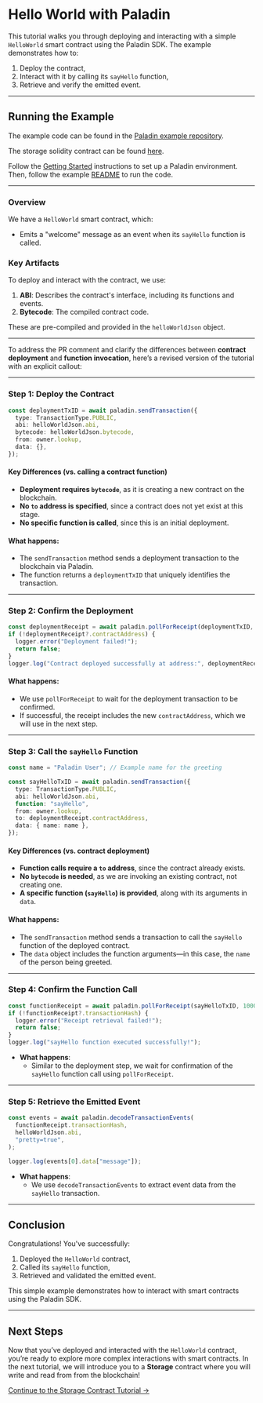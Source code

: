 # Hello World with Paladin

This tutorial walks you through deploying and interacting with a simple `HelloWorld` smart contract using the Paladin SDK. The example demonstrates how to:
1. Deploy the contract,
2. Interact with it by calling its `sayHello` function,
3. Retrieve and verify the emitted event.

---

## Running the Example

The example code can be found in the [Paladin example repository](https://github.com/LF-Decentralized-Trust-labs/paladin/blob/main/example/public-storage).

The storage solidity contract can be found [here](https://github.com/LF-Decentralized-Trust-labs/paladin/blob/main/solidity/contracts/tutorial/Storage.sol).

Follow the [Getting Started](../../getting-started/installation/) instructions to set up a Paladin environment. Then, follow the example [README](https://github.com/LF-Decentralized-Trust-labs/paladin/blob/main/example/helloworld/README.md) to run the code.

---

### Overview

We have a `HelloWorld` smart contract, which:
- Emits a "welcome" message as an event when its `sayHello` function is called.

### Key Artifacts
To deploy and interact with the contract, we use:
1. **ABI**: Describes the contract's interface, including its functions and events.
2. **Bytecode**: The compiled contract code.

These are pre-compiled and provided in the `helloWorldJson` object.

---

To address the PR comment and clarify the differences between **contract deployment** and **function invocation**, here’s a revised version of the tutorial with an explicit callout:

---

### Step 1: Deploy the Contract

```typescript
const deploymentTxID = await paladin.sendTransaction({
  type: TransactionType.PUBLIC,
  abi: helloWorldJson.abi,
  bytecode: helloWorldJson.bytecode,
  from: owner.lookup,
  data: {},
});
```

#### Key Differences (vs. calling a contract function)
- **Deployment requires `bytecode`**, as it is creating a new contract on the blockchain.
- **No `to` address is specified**, since a contract does not yet exist at this stage.
- **No specific function is called**, since this is an initial deployment.

#### What happens:
- The `sendTransaction` method sends a deployment transaction to the blockchain via Paladin.
- The function returns a `deploymentTxID` that uniquely identifies the transaction.

---

### Step 2: Confirm the Deployment  

```typescript
const deploymentReceipt = await paladin.pollForReceipt(deploymentTxID, 10000, true);
if (!deploymentReceipt?.contractAddress) {
  logger.error("Deployment failed!");
  return false;
}
logger.log("Contract deployed successfully at address:", deploymentReceipt.contractAddress);
```

#### What happens:
- We use `pollForReceipt` to wait for the deployment transaction to be confirmed.
- If successful, the receipt includes the new `contractAddress`, which we will use in the next step.

---

### **Step 3: Call the `sayHello` Function**  

```typescript
const name = "Paladin User"; // Example name for the greeting

const sayHelloTxID = await paladin.sendTransaction({
  type: TransactionType.PUBLIC,
  abi: helloWorldJson.abi,
  function: "sayHello",
  from: owner.lookup,
  to: deploymentReceipt.contractAddress,
  data: { name: name },
});
```

#### **Key Differences (vs. contract deployment)**
- **Function calls require a `to` address**, since the contract already exists.
- **No `bytecode` is needed**, as we are invoking an existing contract, not creating one.
- **A specific function (`sayHello`) is provided**, along with its arguments in `data`.

#### **What happens:**
- The `sendTransaction` method sends a transaction to call the `sayHello` function of the deployed contract.
- The `data` object includes the function arguments—in this case, the `name` of the person being greeted.

---

### Step 4: Confirm the Function Call

```typescript
const functionReceipt = await paladin.pollForReceipt(sayHelloTxID, 10000, true);
if (!functionReceipt?.transactionHash) {
  logger.error("Receipt retrieval failed!");
  return false;
}
logger.log("sayHello function executed successfully!");
```

- **What happens**:
  - Similar to the deployment step, we wait for confirmation of the `sayHello` function call using `pollForReceipt`.

---

### Step 5: Retrieve the Emitted Event

```typescript
const events = await paladin.decodeTransactionEvents(
  functionReceipt.transactionHash,
  helloWorldJson.abi,
  "pretty=true",
);

logger.log(events[0].data["message"]);
```

- **What happens**:
  - We use `decodeTransactionEvents` to extract event data from the `sayHello` transaction.

---

## Conclusion

Congratulations! You've successfully:
1. Deployed the `HelloWorld` contract,
2. Called its `sayHello` function,
3. Retrieved and validated the emitted event.

This simple example demonstrates how to interact with smart contracts using the Paladin SDK. 

---

## Next Steps

Now that you’ve deployed and interacted with the `HelloWorld` contract, you’re ready to explore more complex interactions with smart contracts. In the next tutorial, we will introduce you to a **Storage** contract where you will write and read from from the blockchain!

[Continue to the Storage Contract Tutorial →](./public-storage.md)
